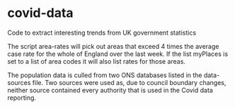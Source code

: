 # covid-data
Code to extract interesting trends from UK government statistics

The script area-rates will pick out areas that exceed 4 times the average
case rate for the whole of England over the last week. If the list myPlaces
is set to a list of area codes it will also list rates for those areas.

The population data is culled from two ONS databases listed in the data-sources
file. Two sources were used as, due to council boundary changes, neither source
contained every authority that is used in the Covid data reporting.
